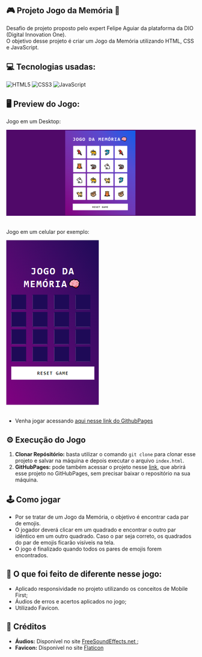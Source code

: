 ## 🎮 Projeto Jogo da Memória 🧠
Desafio de projeto proposto pelo expert Felipe Aguiar da plataforma da DIO (Digital Innovation One). <br>
O objetivo desse projeto é criar um Jogo da Memória utilizando HTML, CSS e JavaScript.

## 💻 Tecnologias usadas:
<div style="display: inline_block">
  <img alt="HTML5" src="https://img.shields.io/badge/HTML5-E34F26?style=for-the-badge&logo=html5&logoColor=white">
  <img alt="CSS3" src="https://img.shields.io/badge/CSS3-1572B6?style=for-the-badge&logo=css3&logoColor=white">
  <img alt="JavaScript" src="https://img.shields.io/badge/JavaScript-323330?style=for-the-badge&logo=javascript&logoColor=F7DF1E">
</div>

## 🖥 Preview do Jogo:
Jogo em um Desktop:
<div>
  <img src="src/imgs/jogo-memoria-projeto.PNG" alt="Jogo em um Desktop">
</div>
<br>

Jogo em um celular por exemplo:
<div>
  <img src="src/imgs/responsive-jogo-memoria.PNG" alt="Jogo em um celular por exemplo">
</div>
<br>

- Venha jogar acessando [aqui nesse link do GithubPages](https://marcoswinther.github.io/memory-game-html-css-js/)

## ⚙ Execução do Jogo
1. **Clonar Repósitório:** basta utilizar o comando `git clone` para clonar esse projeto e salvar na máquina e depois executar o arquivo `index.html`.
2. **GitHubPages:** pode também acessar o projeto nesse [link](https://marcoswinther.github.io/memory-game-html-css-js/), que abrirá esse projeto no GitHubPages, sem precisar baixar o repositório na sua máquina.

## 🕹 Como jogar
- Por se tratar de um Jogo da Memória, o objetivo é encontrar cada par de emojis.
- O jogador deverá clicar em um quadrado e encontrar o outro par idêntico em um outro quadrado. Caso o par seja correto, os quadrados do par de emojis ficarão visíveis na tela.
- O jogo é finalizado quando todos os pares de emojis forem encontrados.

## 🤔 O que foi feito de diferente nesse jogo:
- Aplicado responsividade no projeto utilizando os conceitos de Mobile First;
- Áudios de erros e acertos aplicados no jogo;
- Utilizado Favicon.

## 📌 Créditos
- **Áudios:** Disponível no site [FreeSoundEffects.net
](https://free-sound-effects.net/);
- **Favicon:** Disponível no site [Flaticon](https://www.flaticon.com/br/icones-gratis/)
